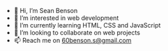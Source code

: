 - 👋 Hi, I’m Sean Benson
- 👀 I’m interested in web development
- 🌱 I’m currently learning HTML, CSS and JavaScript
- 💞️ I’m looking to collaborate on web projects
- 📫 Reach me on 60benson.s@gmail.com

<!---
SeanBen98/SeanBen98 is a ✨ special ✨ repository because its `README.md` (this file) appears on your GitHub profile.
You can click the Preview link to take a look at your changes.
--->
